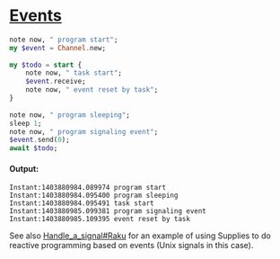 [1]: https://rosettacode.org/wiki/Events

# [Events][1]

```raku
note now, " program start";
my $event = Channel.new;
 
my $todo = start {
    note now, " task start";
    $event.receive;
    note now, " event reset by task";
}
 
note now, " program sleeping";
sleep 1;
note now, " program signaling event";
$event.send(0);
await $todo;
```

#### Output:
```
Instant:1403880984.089974 program start
Instant:1403880984.095400 program sleeping
Instant:1403880984.095491 task start
Instant:1403880985.099381 program signaling event
Instant:1403880985.109395 event reset by task
```


See also [Handle_a_signal#Raku](https://rosettacode.org/wiki/Handle_a_signal#Raku) for an example of using Supplies to do reactive programming based on events (Unix signals in this case).